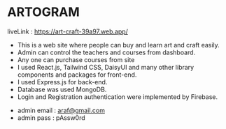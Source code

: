 # ARTOGRAM

liveLink : https://art-craft-39a97.web.app/

- This is a web site where people can buy and learn art and craft easily.
- Admin can control the teachers and courses from dashboard.
- Any one can purchase courses from site
- I used React.js, Tailwind CSS, DaisyUI and many other library components and packages for front-end.
- I used Express.js for back-end.
- Database was used MongoDB.
- Login and Registration authentication were implemented by Firebase.

* admin email : araf@gmail.com
* admin pass : pAssw0rd
